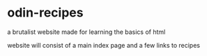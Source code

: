 # odin-recipes

a brutalist website made for learning the basics of html

website will consist of a main index page and a few links to recipes
